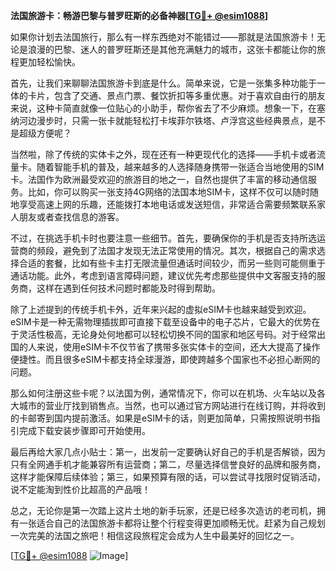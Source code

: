 **法国旅游卡：畅游巴黎与普罗旺斯的必备神器[[TG💪+ @esim1088](https://t.me/s/esim1088)]**

如果你计划去法国旅行，那么有一样东西绝对不能错过——那就是法国旅游卡！无论是浪漫的巴黎、迷人的普罗旺斯还是其他充满魅力的城市，这张卡都能让你的旅程更加轻松愉快。

首先，让我们来聊聊法国旅游卡到底是什么。简单来说，它是一张集多种功能于一体的卡片，包含了交通、景点门票、餐饮折扣等多重优惠。对于喜欢自由行的朋友来说，这种卡简直就像一位贴心的小助手，帮你省去了不少麻烦。想象一下，在塞纳河边漫步时，只需一张卡就能轻松打卡埃菲尔铁塔、卢浮宫这些经典景点，是不是超级方便呢？

当然啦，除了传统的实体卡之外，现在还有一种更现代化的选择——手机卡或者流量卡。随着智能手机的普及，越来越多的人选择随身携带一张适合当地使用的SIM卡。法国作为欧洲最受欢迎的旅游目的地之一，自然也提供了丰富的移动通信服务。比如，你可以购买一张支持4G网络的法国本地SIM卡，这样不仅可以随时随地享受高速上网的乐趣，还能拨打本地电话或发送短信，非常适合需要频繁联系家人朋友或者查找信息的游客。

不过，在挑选手机卡时也要注意一些细节。首先，要确保你的手机是否支持所选运营商的频段，避免到了法国才发现无法正常使用的情况。其次，根据自己的需求选择合适的套餐，比如有些卡主打无限流量但通话时间较少，而另一些则可能侧重于通话功能。此外，考虑到语言障碍问题，建议优先考虑那些提供中文客服支持的服务商，这样在遇到任何技术问题时都能及时得到帮助。

除了上述提到的传统手机卡外，近年来兴起的虚拟eSIM卡也越来越受到欢迎。eSIM卡是一种无需物理插拔即可直接下载至设备中的电子芯片，它最大的优势在于灵活性极高，无论身处何地都可以轻松切换不同的国家和地区号码。对于经常出国的人来说，使用eSIM卡不仅节省了携带多张实体卡的空间，还大大提高了操作便捷性。而且很多eSIM卡都支持全球漫游，即使跨越多个国家也不必担心断网的问题。

那么如何注册这些卡呢？以法国为例，通常情况下，你可以在机场、火车站以及各大城市的营业厅找到销售点。当然，也可以通过官方网站进行在线订购，并将收到的卡邮寄到国内提前激活。如果是eSIM卡的话，则更加简单，只需按照说明书指引完成下载安装步骤即可开始使用。

最后再给大家几点小贴士：第一，出发前一定要确认好自己的手机是否解锁，因为只有全网通手机才能兼容所有运营商；第二，尽量选择信誉良好的品牌和服务商，这样才能保障后续体验；第三，如果预算有限的话，可以尝试寻找限时促销活动，说不定能淘到性价比超高的产品哦！

总之，无论你是第一次踏上这片土地的新手玩家，还是已经多次造访的老司机，拥有一张适合自己的法国旅游卡都将让整个行程变得更加顺畅无忧。赶紧为自己规划一次完美的法国之旅吧！相信这段旅程定会成为人生中最美好的回忆之一。

[[TG💪+ @esim1088](https://t.me/s/esim1088) ![Image](https://i.postimg.cc/4NQfJmqS/Snipaste-2025-05-13-00-14-12.png)]